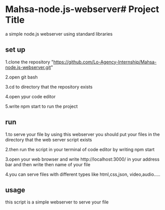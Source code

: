 # Mahsa-node.js-webserver# Project Title
a simple node.js webserver using standard libraries




## set up
1.clone the repository  "https://github.com/Lo-Agency-Internship/Mahsa-node.js-webserver.git"

2.open git bash

3.cd to directory that the repository exists

4.open ypur code editor

5.write npm start to run the project
## run
1.to serve your file by using this webserver you should put 
your files in the directory that the web server script exists

2.then run the script in your terminal of code editor by writing 
npm start

3.open your web browser and write http://localhost:3000/ in your address bar and then write then
name of your file

4.you can serve files with different types like html,css,json,
video,audio.....
## usage
this script is a simple webserver to serve your file